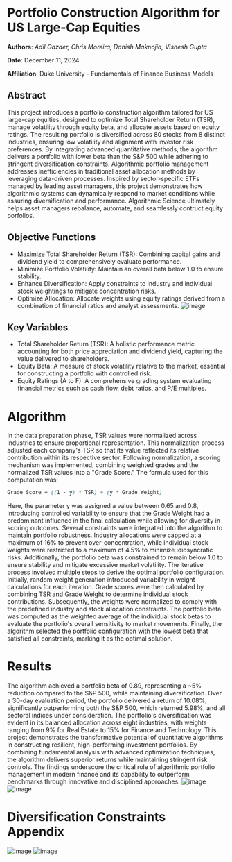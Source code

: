 # Portfolio Construction Algorithm for US Large-Cap Equities
**Authors**: _Adil Gazder, Chris Moreira, Danish Maknojia, Vishesh Gupta_


**Date**: December 11, 2024


**Affiliation**: Duke University - Fundamentals of Finance Business Models

## Abstract

This project introduces a portfolio construction algorithm tailored for US large-cap equities, designed to optimize Total Shareholder Return (TSR), manage volatility through equity beta, and allocate assets based on equity ratings. The resulting portfolio is diversified across 80 stocks from 8 distinct industries, ensuring low volatility and alignment with investor risk preferences. By integrating advanced quantitative methods, the algorithm delivers a portfolio with lower beta than the S&P 500 while adhering to stringent diversification constraints. Algorithmic portfolio management addresses inefficiencies in traditional asset allocation methods by leveraging data-driven processes. Inspired by sector-specific ETFs managed by leading asset managers, this project demonstrates how algorithmic systems can dynamically respond to market conditions while assuring diversification and performance. Algorithmic Science ultimately helps asset managers rebalance, automate, and seamlessly contruct equity porfolios. 

## Objective Functions
- Maximize Total Shareholder Return (TSR): Combining capital gains and dividend yield to comprehensively evaluate performance.
- Minimize Portfolio Volatility: Maintain an overall beta below 1.0 to ensure stability.
- Enhance Diversification: Apply constraints to industry and individual stock weightings to mitigate concentration risks.
- Optimize Allocation: Allocate weights using equity ratings derived from a combination of financial ratios and analyst assessments.
![image](https://github.com/user-attachments/assets/7b87679a-3f76-4a5e-b4cb-91043132ed5e)

## Key Variables
- Total Shareholder Return (TSR): A holistic performance metric accounting for both price appreciation and dividend yield, capturing the value delivered to shareholders.
- Equity Beta: A measure of stock volatility relative to the market, essential for constructing a portfolio with controlled risk.
- Equity Ratings (A to F): A comprehensive grading system evaluating financial metrics such as cash flow, debt ratios, and P/E multiples.

# Algorithm 
In the data preparation phase, TSR values were normalized across industries to ensure proportional representation. This normalization process adjusted each company's TSR so that its value reflected its relative contribution within its respective sector. Following normalization, a scoring mechanism was implemented, combining weighted grades and the normalized TSR values into a "Grade Score." The formula used for this computation was:
```scss
Grade Score = ((1 - y) * TSR) + (y * Grade Weight)
```
Here, the parameter y was assigned a value between 0.65 and 0.8, introducing controlled variability to ensure that the Grade Weight had a predominant influence in the final calculation while allowing for diversity in scoring outcomes.
Several constraints were integrated into the algorithm to maintain portfolio robustness. Industry allocations were capped at a maximum of 16% to prevent over-concentration, while individual stock weights were restricted to a maximum of 4.5% to minimize idiosyncratic risks. Additionally, the portfolio beta was constrained to remain below 1.0 to ensure stability and mitigate excessive market volatility.
The iterative process involved multiple steps to derive the optimal portfolio configuration. Initially, random weight generation introduced variability in weight calculations for each iteration. Grade scores were then calculated by combining TSR and Grade Weight to determine individual stock contributions. Subsequently, the weights were normalized to comply with the predefined industry and stock allocation constraints. The portfolio beta was computed as the weighted average of the individual stock betas to evaluate the portfolio's overall sensitivity to market movements. Finally, the algorithm selected the portfolio configuration with the lowest beta that satisfied all constraints, marking it as the optimal solution.

# Results
The algorithm achieved a portfolio beta of 0.89, representing a ~5% reduction compared to the S&P 500, while maintaining diversification. Over a 30-day evaluation period, the portfolio delivered a return of 10.08%, significantly outperforming both the S&P 500, which returned 5.98%, and all sectoral indices under consideration. The portfolio's diversification was evident in its balanced allocation across eight industries, with weights ranging from 9% for Real Estate to 15% for Finance and Technology. This project demonstrates the transformative potential of quantitative algorithms in constructing resilient, high-performing investment portfolios. By combining fundamental analysis with advanced optimization techniques, the algorithm delivers superior returns while maintaining stringent risk controls. The findings underscore the critical role of algorithmic portfolio management in modern finance and its capability to outperform benchmarks through innovative and disciplined approaches.
![image](https://github.com/user-attachments/assets/18d2bd3a-8554-48c4-9b76-5b74c5b208c1)
![image](https://github.com/user-attachments/assets/cbe15648-4c28-4568-9f33-ffb1950c2f18)

# Diversification Constraints Appendix
![image](https://github.com/user-attachments/assets/18d2bd3a-8554-48c4-9b76-5b74c5b208c1)
![image](https://github.com/user-attachments/assets/cbe15648-4c28-4568-9f33-ffb1950c2f18)


